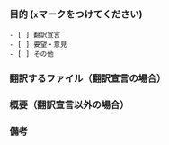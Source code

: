 ### 目的 (`x`マークをつけてください)
```
- [ ] 翻訳宣言
- [ ] 要望・意見
- [ ] その他
```

### 翻訳するファイル（翻訳宣言の場合）
<!--
他の作業者と重ならないように、翻訳するファイル名もしくはタイトルを記入ください（前者推奨）
ex) src/content/intro/browser-support.md もしくは `Browser Support`
-->


### 概要（翻訳宣言以外の場合）


### 備考
